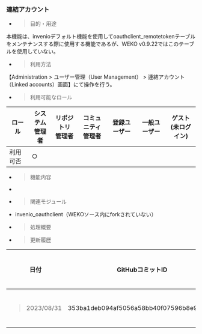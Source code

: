 ### 連結アカウント

  - > 目的・用途

本機能は、invenioデフォルト機能を使用してoauthclient\_remotetokenテーブルをメンテナンスする際に使用する機能であるが、WEKO v0.9.22ではこのテーブルを使用していない。

  - > 利用方法

【Administration \> ユーザー管理（User Management） \> 連結アカウント（Linked accounts）画面】にて操作を行う。

  - > 利用可能なロール

<table>
<thead>
<tr class="header">
<th>ロール</th>
<th>システム<br />
管理者</th>
<th>リポジトリ<br />
管理者</th>
<th>コミュニティ<br />
管理者</th>
<th>登録ユーザー</th>
<th>一般ユーザー</th>
<th>ゲスト<br />
(未ログイン)</th>
</tr>
</thead>
<tbody>
<tr class="odd">
<td>利用可否</td>
<td>○</td>
<td></td>
<td></td>
<td></td>
<td></td>
<td></td>
</tr>
</tbody>
</table>

  - > 機能内容

<!-- end list -->

  - 
<!-- end list -->

  - > 関連モジュール

<!-- end list -->

  - invenio\_oauthclient（WEKOソース内にforkされていない）

<!-- end list -->

  - > 処理概要

  - > 更新履歴

<table>
<thead>
<tr class="header">
<th>日付</th>
<th>GitHubコミットID</th>
<th>更新内容</th>
</tr>
</thead>
<tbody>
<tr class="odd">
<td><blockquote>
<p>2023/08/31</p>
</blockquote></td>
<td>353ba1deb094af5056a58bb40f07596b8e95a562</td>
<td>初版作成</td>
</tr>
</tbody>
</table>
